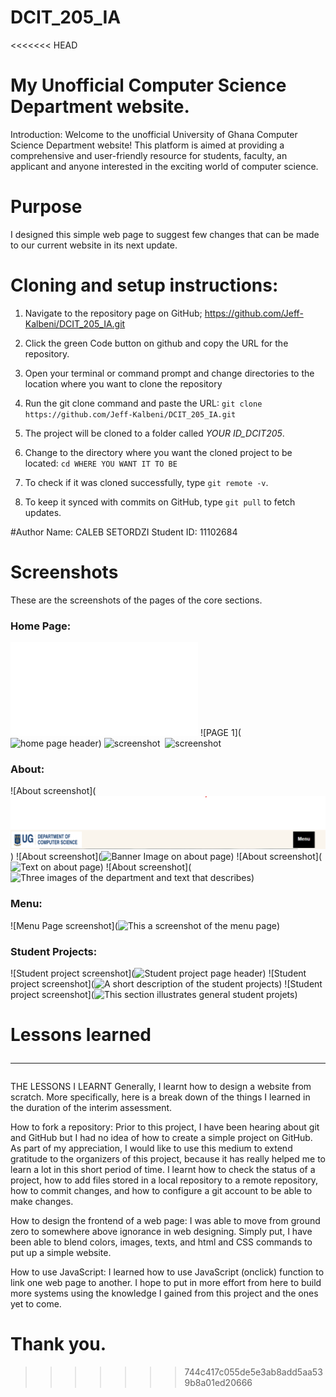 # DCIT_205_IA
<<<<<<< HEAD
# My Unofficial Computer Science Department website. 

Introduction:
Welcome to the unofficial University of Ghana Computer Science Department website! This platform is aimed at providing a comprehensive and user-friendly resource for students, faculty, an applicant and anyone interested in the exciting world of computer science.
# Purpose
I designed this simple web page to suggest few changes that can be made to our current website in its next update.


# Cloning and setup instructions:

1.  Navigate to the repository page on GitHub;
      <https://github.com/Jeff-Kalbeni/DCIT_205_IA.git>

2. Click the green Code button on github and copy the URL for the repository.

3. Open your terminal or command prompt and change directories to the location where you want to clone the repository

4. Run the git clone command and paste the URL:
 `git clone https://github.com/Jeff-Kalbeni/DCIT_205_IA.git`

5. The project will be cloned to a folder called *YOUR ID_DCIT205*.

6.  Change to the directory where you want the cloned project to be located: 
`cd WHERE YOU WANT IT TO BE`

7. To check if it was cloned successfully, type `git remote -v`.

8. To keep it synced with commits on GitHub, type `git pull` to fetch updates.

#Author
Name: CALEB SETORDZI
Student ID: 11102684

# Screenshots
These are the screenshots of the pages of the core sections.

### Home Page: 
![Home page url](file:///C:/Users/USER/Desktop/Computer%20Science%20Website/DCIT_205_IA/homepage.html) 
![PAGE 1](![home page header](<Screenshot%2023-11-28%220825.png>))
![ screenshot]()
![]()
![ screenshot]()

### About: 
![About screenshot](![About header](<About header.png>))
![About screenshot](![Banner Image on about page](<Screenshot%2023-11-28%194705.png>))
![About screenshot](![Text on about page](<Screenshot%2023-11-28%195135.png>))
![About screenshot](![Three images of the department and text that describes ](<Screenshot%2023-11-28%191415-1.png>))


### Menu: 

![Menu Page screenshot](![This a screenshot of the menu page](<Screenshot%2023-11-28%202932.png>))

### Student Projects: 
![Student project screenshot](![Student project page header](<Screenshot%2023-11-28%205342.png>))
![Student project screenshot](![A short description of the student projects](<Screenshot%2023-11-28%205623.png>))
![Student project screenshot](![This section illustrates general student projets](<Screenshot%2023-11-28%211010.png>))

# Lessons learned<hr>
THE LESSONS I LEARNT
Generally, I learnt how to design a website from scratch. More specifically, here is a break down of the things I learned in the duration of the interim assessment.

How to fork a repository:
Prior to this project, I have been hearing about git and GitHub but I had no idea of how to create a simple project on GitHub. As part of my appreciation, I would like to use this medium to extend gratitude to the organizers of this project, because it has really helped me to learn a lot in this short period of time. I learnt how to check the status of a project, how to add files stored in a local repository to a remote repository, how to commit changes, and how to configure a git account to be able to make changes.

How to design the frontend of a web page:
I was able to move from ground zero to somewhere above ignorance in web designing. Simply put, I have been able to blend colors, images, texts, and html and CSS commands to put up a simple website.

How to use JavaScript:
I learned how to use JavaScript (onclick) function to link one web page to another. I hope to put in more effort from here to build more systems using the knowledge I gained from this project and the ones yet to come.

Thank you.
=======

>>>>>>> 744c417c055de5e3ab8add5aa539b8a01ed20666
